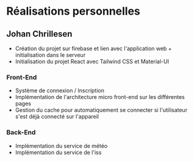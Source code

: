 # Réalisations personnelles

## Johan Chrillesen

- Création du projet sur firebase et lien avec l'application web + initialisation dans le serveur
- Initialisation du projet React avec Tailwind CSS et Material-UI

### Front-End

- Système de connexion / Inscription
- Implémentation de l'architecture micro front-end sur les différentes pages
- Gestion du cache pour automatiquement se connecter si l'utilisateur s'est déjà connecté sur l'appareil

### Back-End

- Implémentation du service de météo
- Implémentation du service de l'iss
